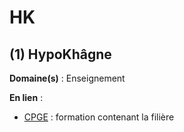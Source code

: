 # HK

## (1) HypoKhâgne

**Domaine(s)** : Enseignement

**En lien** :

+ [CPGE](../C/cpge.md) : formation contenant la filière
